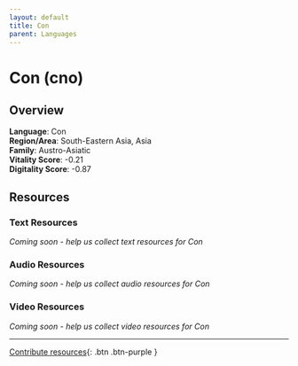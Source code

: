 ```yaml
---
layout: default
title: Con
parent: Languages
---
```


# Con (cno)

## Overview

**Language**: Con  
**Region/Area**: South-Eastern Asia, Asia  
**Family**: Austro-Asiatic  
**Vitality Score**: -0.21  
**Digitality Score**: -0.87  

## Resources

### Text Resources
*Coming soon - help us collect text resources for Con*

### Audio Resources
*Coming soon - help us collect audio resources for Con*

### Video Resources
*Coming soon - help us collect video resources for Con*

---

[Contribute resources](https://fairtrain.github.io/){: .btn .btn-purple }
